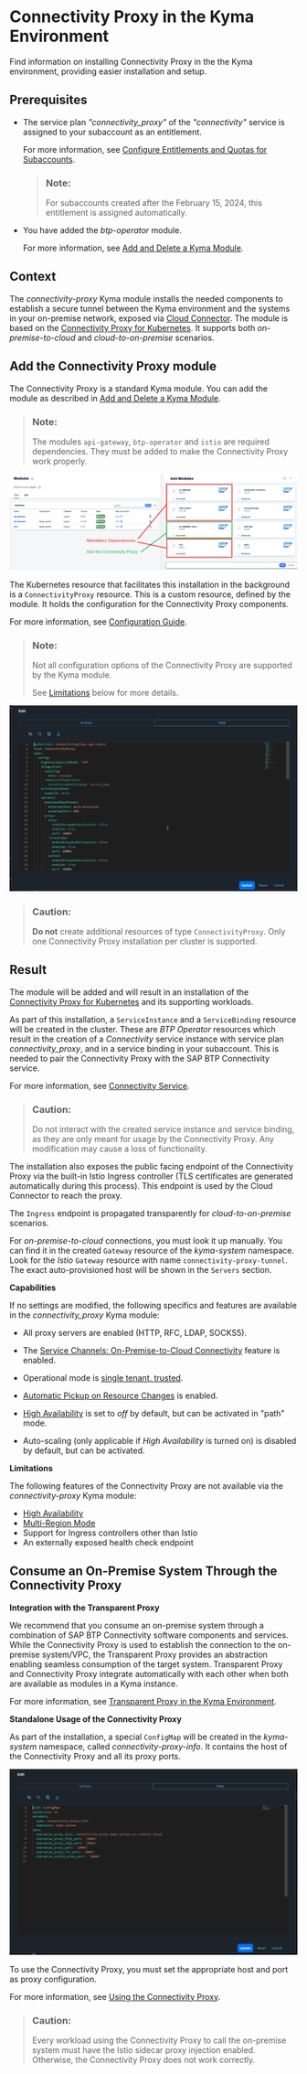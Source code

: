 <!-- loio8dd1690aa475477ab44624626f45524b -->

# Connectivity Proxy in the Kyma Environment

Find information on installing Connectivity Proxy in the the Kyma environment, providing easier installation and setup.



<a name="loio8dd1690aa475477ab44624626f45524b__section_asl_5yg_q1c"/>

## Prerequisites

-   The service plan *"connectivity\_proxy"* of the *"connectivity"* service is assigned to your subaccount as an entitlement.

    For more information, see [Configure Entitlements and Quotas for Subaccounts](https://help.sap.com/docs/btp/sap-business-technology-platform/configure-entitlements-and-quotas-for-subaccounts).

    > ### Note:  
    > For subaccounts created after the February 15, 2024, this entitlement is assigned automatically.

-   You have added the *btp-operator* module.

    For more information, see [Add and Delete a Kyma Module](https://help.sap.com/docs/btp/sap-business-technology-platform/enable-and-disable-kyma-module#loio1b548e9ad4744b978b8b595288b0cb5c).




<a name="loio8dd1690aa475477ab44624626f45524b__section_sh3_5yg_q1c"/>

## Context

The *connectivity-proxy* Kyma module installs the needed components to establish a secure tunnel between the Kyma environment and the systems in your on-premise network, exposed via [Cloud Connector](cloud-connector-e6c7616.md). The module is based on the [Connectivity Proxy for Kubernetes](connectivity-proxy-for-kubernetes-e661713.md). It supports both *on-premise-to-cloud* and *cloud-to-on-premise* scenarios.



<a name="loio8dd1690aa475477ab44624626f45524b__section_sq2_5yg_q1c"/>

## Add the Connectivity Proxy module

The Connectivity Proxy is a standard Kyma module. You can add the module as described in [Add and Delete a Kyma Module](https://help.sap.com/docs/btp/sap-business-technology-platform/enable-and-disable-kyma-module#loio1b548e9ad4744b978b8b595288b0cb5c).

> ### Note:  
> The modules `api-gateway`, `btp-operator` and `istio` are required dependencies. They must be added to make the Connectivity Proxy work properly.

![](images/CS_Kyma_OP_-_CP_Module_Enable_1_539cf37.png)

The Kubernetes resource that facilitates this installation in the background is a `ConnectivityProxy` resource. This is a custom resource, defined by the module. It holds the configuration for the Connectivity Proxy components.

For more information, see [Configuration Guide](configuration-guide-eaa8204.md).

> ### Note:  
> Not all configuration options of the Connectivity Proxy are supported by the Kyma module.
> 
> See [Limitations](connectivity-proxy-in-the-kyma-environment-8dd1690.md#loio8dd1690aa475477ab44624626f45524b__limits) below for more details.

![](images/CS_Kyma_OP_-_CP_Module_Enable_2_711861f.png)

> ### Caution:  
> **Do not** create additional resources of type `ConnectivityProxy`. Only one Connectivity Proxy installation per cluster is supported.



<a name="loio8dd1690aa475477ab44624626f45524b__section_urz_tyg_q1c"/>

## Result

The module will be added and will result in an installation of the [Connectivity Proxy for Kubernetes](connectivity-proxy-for-kubernetes-e661713.md) and its supporting workloads.

As part of this installation, a `ServiceInstance` and a `ServiceBinding` resource will be created in the cluster. These are *BTP Operator* resources which result in the creation of a *Connectivity* service instance with service plan *connectivity\_proxy*, and in a service binding in your subaccount. This is needed to pair the Connectivity Proxy with the SAP BTP Connectivity service.

For more information, see [Connectivity Service](connectivity-service-0edfc0b.md).

> ### Caution:  
> Do not interact with the created service instance and service binding, as they are only meant for usage by the Connectivity Proxy. Any modification may cause a loss of functionality.

The installation also exposes the public facing endpoint of the Connectivity Proxy via the built-in Istio Ingress controller \(TLS certificates are generated automatically during this process\). This endpoint is used by the Cloud Connector to reach the proxy.

The `Ingress` endpoint is propagated transparently for *cloud-to-on-premise* scenarios.

For *on-premise-to-cloud* connections, you must look it up manually. You can find it in the created `Gateway` resource of the *kyma-system* namespace. Look for the *Istio* `Gateway` resource with name `connectivity-proxy-tunnel`. The exact auto-provisioned host will be shown in the `Servers` section.

**Capabilities**

If no settings are modified, the following specifics and features are available in the *connectivity\_proxy* Kyma module:

-   All proxy servers are enabled \(HTTP, RFC, LDAP, SOCKS5\).
-   The [Service Channels: On-Premise-to-Cloud Connectivity](service-channels-on-premise-to-cloud-connectivity-bbd3040.md) feature is enabled.
-   Operational mode is [single tenant, trusted](operational-modes-148bbad.md#loio148bbad274e545efa10de8a356dd474d__single).
-   [Automatic Pickup on Resource Changes](automatic-pickup-on-resource-changes-78ddb8f.md) is enabled.
-   [High Availability](high-availability-3c7f10d.md) is set to *off* by default, but can be activated in "path" mode.

-   Auto-scaling \(only applicable if *High Availability* is turned on\) is disabled by default, but can be activated.


**Limitations**

The following features of the Connectivity Proxy are not available via the *connectivity-proxy* Kyma module:

-   [High Availability](high-availability-3c7f10d.md)
-   [Multi-Region Mode](installing-the-connectivity-proxy-in-multi-region-mode-72072ca.md)
-   Support for Ingress controllers other than Istio
-   An externally exposed health check endpoint



<a name="loio8dd1690aa475477ab44624626f45524b__section_tbj_tyg_q1c"/>

## Consume an On-Premise System Through the Connectivity Proxy

**Integration with the Transparent Proxy**

We recommend that you consume an on-premise system through a combination of SAP BTP Connectivity software components and services. While the Connectivity Proxy is used to establish the connection to the on-premise system/VPC, the Transparent Proxy provides an abstraction enabling seamless consumption of the target system. Transparent Proxy and Connectivity Proxy integrate automatically with each other when both are available as modules in a Kyma instance.

For more information, see [Transparent Proxy in the Kyma Environment](transparent-proxy-in-the-kyma-environment-1700cfe.md).

**Standalone Usage of the Connectivity Proxy**

As part of the installation, a special `ConfigMap` will be created in the *kyma-system* namespace, called *connectivity-proxy-info*. It contains the host of the Connectivity Proxy and all its proxy ports.

![](images/CS_Kyma_OP_-_CP_Consume_259adc4.png)

To use the Connectivity Proxy, you must set the appropriate host and port as proxy configuration.

For more information, see [Using the Connectivity Proxy](using-the-connectivity-proxy-f3c1ef4.md).

> ### Caution:  
> Every workload using the Connectivity Proxy to call the on-premise system must have the Istio sidecar proxy injection enabled. Otherwise, the Connectivity Proxy does not work correctly.

